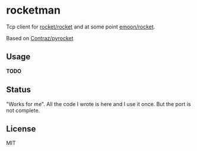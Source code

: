 # rocketman

Tcp client for [rocket/rocket](https://github.com/rocket/rocket) and at some point [emoon/rocket](https://github.com/emoon/rocket).

Based on [Contraz/pyrocket](https://github.com/Contraz/pyrocket/)

## Usage

**TODO**

## Status

"Works for me". All the code I wrote is here and I use it once. But the port is not complete.

## License

MIT


